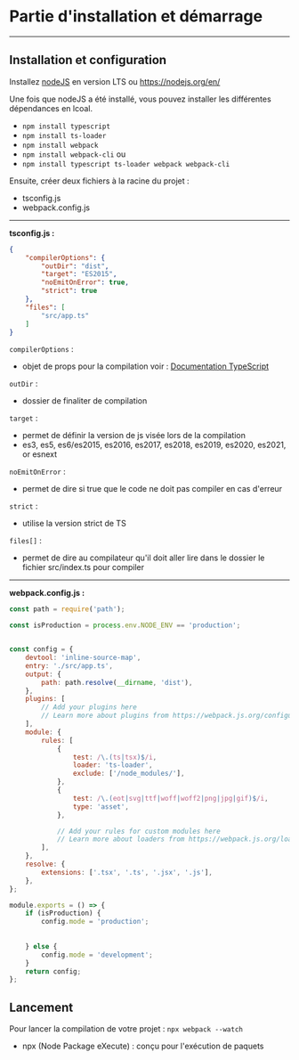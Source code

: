 # Partie d'installation et démarrage

***

## Installation et configuration
Installez [nodeJS](https://nodejs.org/en/) en version LTS ou https://nodejs.org/en/

Une fois que nodeJS a été installé, vous pouvez installer les différentes dépendances en lcoal.
- `npm install typescript`
- `npm install ts-loader`
- `npm install webpack`
- `npm install webpack-cli`
ou 
- `npm install typescript ts-loader webpack webpack-cli`


Ensuite, créer deux fichiers à la racine du projet :
- tsconfig.js
- webpack.config.js

---

**tsconfig.js :**

```json
{
    "compilerOptions": {
        "outDir": "dist",
        "target": "ES2015",
        "noEmitOnError": true,
        "strict": true
    },
    "files": [
        "src/app.ts"
    ]
}
```

`compilerOptions` : 
* objet de props pour la compilation voir : [Documentation TypeScript](https://www.typescriptlang.org/docs/handbook/compiler-options.html)

`outDir` : 
* dossier de finaliter de compilation

`target` : 
* permet de définir la version de js visée lors de la compilation
* es3, es5, es6/es2015, es2016, es2017, es2018, es2019, es2020, es2021, or esnext

`noEmitOnError` : 
* permet de dire si true que le code ne doit pas compiler en cas d'erreur

`strict` : 
* utilise la version strict de TS

`files[]` : 
* permet de dire au compilateur qu'il doit aller lire dans le dossier le fichier src/index.ts pour compiler 

---

**webpack.config.js :**
```js
const path = require('path');

const isProduction = process.env.NODE_ENV == 'production';


const config = {
    devtool: 'inline-source-map',
    entry: './src/app.ts',
    output: {
        path: path.resolve(__dirname, 'dist'),
    },
    plugins: [
        // Add your plugins here
        // Learn more about plugins from https://webpack.js.org/configuration/plugins/
    ],
    module: {
        rules: [
            {
                test: /\.(ts|tsx)$/i,
                loader: 'ts-loader',
                exclude: ['/node_modules/'],
            },
            {
                test: /\.(eot|svg|ttf|woff|woff2|png|jpg|gif)$/i,
                type: 'asset',
            },

            // Add your rules for custom modules here
            // Learn more about loaders from https://webpack.js.org/loaders/
        ],
    },
    resolve: {
        extensions: ['.tsx', '.ts', '.jsx', '.js'],
    },
};

module.exports = () => {
    if (isProduction) {
        config.mode = 'production';
        
        
    } else {
        config.mode = 'development';
    }
    return config;
};
```

## Lancement
Pour lancer la compilation de votre projet : `npx webpack --watch`

- npx (Node Package eXecute) : conçu pour l'exécution de paquets